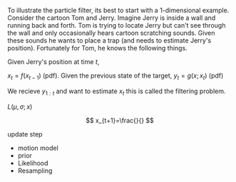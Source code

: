 To illustrate the particle filter, its best to start with a 1-dimensional example. Consider the cartoon Tom and Jerry. Imagine Jerry is inside a wall and running back and forth. Tom is trying to locate Jerry but can't see through the wall and only occasionally hears cartoon scratching sounds. Given these sounds he wants to place a trap (and needs to estimate Jerry's position). Fortunately for Tom, he knows the following things. 

Given Jerry's position at time $t$, 

$x_t=f(x_{t-1})$  (pdf). Given the previous state of the target, 
$y_t=g(x;x_t)$ (pdf)

We recieve $y_{1:t}$ and want to estimate $x_t$ this is called the filtering problem.

$L(\mu,\sigma; x)$


$$
x_{t+1}=\frac{}{}
$$


update step

- motion model
- prior
- Likelihood
- Resampling